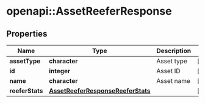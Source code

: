 # openapi::AssetReeferResponse

## Properties
Name | Type | Description | Notes
------------ | ------------- | ------------- | -------------
**assetType** | **character** | Asset type | [optional] 
**id** | **integer** | Asset ID | [optional] 
**name** | **character** | Asset name | [optional] 
**reeferStats** | [**AssetReeferResponseReeferStats**](AssetReeferResponse_reeferStats.md) |  | [optional] 


